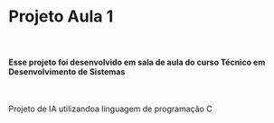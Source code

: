 <h1>Projeto Aula 1</h1>
<br>
<h4>Esse projeto foi desenvolvido em sala de aula do curso Técnico em Desenvolvimento de Sistemas</h4>
<br>
<p>Projeto de IA utilizandoa linguagem de programação C </p>
